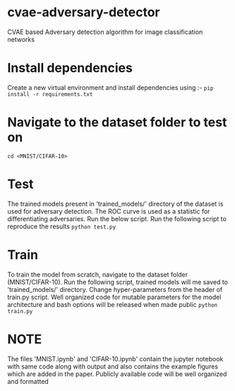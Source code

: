 # cvae-adversary-detector
CVAE based Adversary detection algorithm for image classification networks

# Install dependencies
Create a new virtual environment and install dependencies using :-
`pip install -r requirements.txt`

# Navigate to the dataset folder to test on 
`cd <MNIST/CIFAR-10>`

# Test 
The trained models present in 'trained_models/' directory of the dataset is used for adversary detection. The ROC curve is used as a statistic for differentiating adversaries. Run the below script. Run the following script to reproduce the results 
`python test.py`

# Train
To train the model from scratch, navigate to the dataset folder (MNIST/CIFAR-10). Run the following script, trained models will me saved to 'trained_models/' directory. Change hyper-parameters from the header of train.py script. Well organized code for mutable parameters for the model architecture and bash options will be released when made public
`python train.py`

# NOTE
The files 'MNIST.ipynb' and 'CIFAR-10.ipynb' contain the jupyter notebook with same code along with output and also contains the example figures which are added in the paper. Publicly available code will be well organized and formatted 
